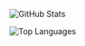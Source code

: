 ![GitHub Stats](https://github-readme-stats.vercel.app/api?username=sofiarojas910&show_icons=true&theme=tokyonight&count_private=true)

![Top Languages](https://github-readme-stats.vercel.app/api/top-langs/?username=sofiarojas910&layout=compact&theme=tokyonight)

